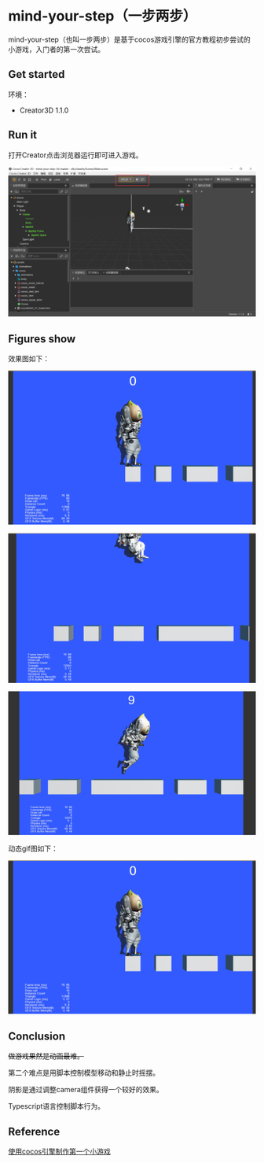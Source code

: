 # mind-your-step（一步两步）
mind-your-step（也叫一步两步）是基于cocos游戏引擎的官方教程初步尝试的小游戏，入门者的第一次尝试。

## Get started

环境：

- Creator3D 1.1.0

## Run it

打开Creator点击浏览器运行即可进入游戏。

![](readme/11.png)

## Figures show

效果图如下：

![](readme/1.png)

![](readme/2.png)

![](readme/3.png)

动态gif图如下：

![](readme/4.gif)

## Conclusion

~~做游戏果然是动画最难。~~

第二个难点是用脚本控制模型移动和静止时摇摆。

阴影是通过调整camera组件获得一个较好的效果。

Typescript语言控制脚本行为。

## Reference

[使用cocos引擎制作第一个小游戏](https://docs.cocos.com/creator/3.3/manual/zh/getting-started/first-game/)
